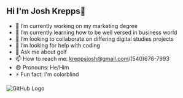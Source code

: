 ## Hi I'm Josh Krepps👋

- 🔭 I’m currently working on my marketing degree
- 🌱 I’m currently learning how to be well versed in business world
- 👯 I’m looking to collaborate on differing digital studies projects
- 🤔 I’m looking for help with coding
- 💬 Ask me about golf
- 📫 How to reach me: kreppsjosh@gmail.com/(540)676-7993
- 😄 Pronouns: He/Him
- ⚡ Fun fact: I'm colorblind

![GitHub Logo](https://github.githubassets.com/images/modules/logos_page/GitHub-Mark.png "GitHub Logo")
